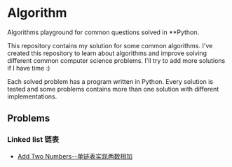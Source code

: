 # Algorithm
Algorithms playground for common questions solved in **Python.

This repository contains my solution for some common algorithms. I've created this repository to learn about algorithms and improve solving different common computer science problems. I'll try to add more solutions if I have time :)

Each solved problem has a program written in Python. Every solution is tested and some problems contains more than one solution with different implementations.

## Problems
### Linked list 链表
* [Add Two Numbers--单链表实现两数相加]()

